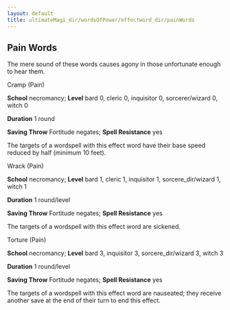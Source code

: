 ```yaml
---
layout: default
title: ultimateMagi_dir/wordsOfPower/effectword_dir/painWords
---
```

## Pain Words

The mere sound of these words causes agony in those unfortunate enough to hear them.

Cramp (Pain)

**School** necromancy; **Level** bard 0, cleric 0, inquisitor 0, sorcerer/wizard 0, witch 0

**Duration** 1 round

**Saving Throw** Fortitude negates; **Spell Resistance** yes

The targets of a wordspell with this effect word have their base speed reduced by half (minimum 10 feet).

Wrack (Pain)

**School** necromancy; **Level** bard 1, cleric 1, inquisitor 1, sorcere_dir/wizard 1, witch 1

**Duration** 1 round/level

**Saving Throw** Fortitude negates; **Spell Resistance** yes

The targets of a wordspell with this effect word are sickened.

Torture (Pain)

**School** necromancy; **Level** bard 3, inquisitor 3, sorcere_dir/wizard 3, witch 3

**Duration** 1 round/level

**Saving Throw** Fortitude negates; **Spell Resistance** yes

The targets of a wordspell with this effect word are nauseated; they receive another save at the end of their turn to end this effect.

